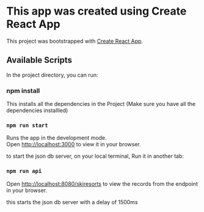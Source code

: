# This app was created using Create React App

This project was bootstrapped with [Create React App](https://github.com/facebook/create-react-app).

## Available Scripts

In the project directory, you can run:

### npm install

This installs all the dependencies in the Project (Make sure you have all the dependencies installled)

### `npm run start`

Runs the app in the development mode.\
Open [http://localhost:3000](http://localhost:3000) to view it in your browser.

to start the json db server, on your local terminal, Run it in another tab:

### `npm run api`

Open [http://localhost:8080/skiresorts](http://localhost:8080/skiresorts) to view the records from the endpoint in your browser.

this starts the json db server with a delay of 1500ms
